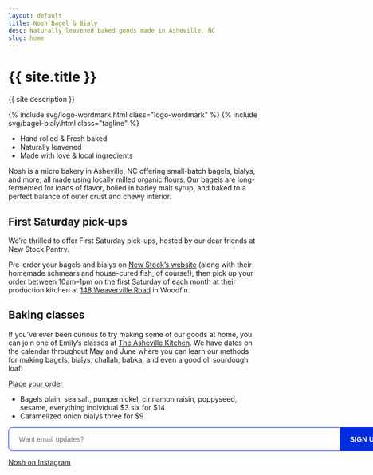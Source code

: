 ```yaml
---
layout: default
title: Nosh Bagel & Bialy
desc: Naturally leavened baked goods made in Asheville, NC
slug: home
---
```


<h1 class="visually-hidden">{{ site.title }}</h1>
<p class="visually-hidden">{{ site.description }}</p>

{% include svg/logo-wordmark.html class="logo-wordmark" %}
{% include svg/bagel-bialy.html class="tagline" %}

<ul class="desc">
	<li class="desc-item">Hand&nbsp;rolled &amp; Fresh&nbsp;baked</li>
	<li class="desc-item">Naturally leavened</li>
	<li class="desc-item">Made with love &amp; local&nbsp;ingredients</li>
</ul>

<section class="body">
	<div class="intro">
		<p>Nosh is a micro bakery in Asheville, NC offering small-batch bagels, bialys, and more, all made using locally milled organic flours. Our bagels are long-fermented for loads of flavor, boiled in barley malt syrup, and baked to a perfect balance of outer crust and chewy interior.</p>
		<h2>First Saturday pick-ups</h2>
		<p>We’re thrilled to offer First Saturday pick-ups, hosted by our dear friends at New Stock Pantry.</p>
		<p>Pre-order your bagels and bialys on <a href="https://new-stock.square.site/" target="_blank">New Stock’s website</a> (along with their homemade schmears and house-cured fish, of course!), then pick up your order between 10am–1pm on the first Saturday of each month at their production kitchen at <a href="https://maps.app.goo.gl/1XyjLnRGmxHhcTeC8" target="_blank">148 Weaverville Road</a> in Woodfin.</p>
		<h2>Baking classes</h2>
		<p>If you’ve ever been curious to try making some of our goods at home, you can join one of Emily’s classes at <a href="https://www.theashevillekitchen.com/emilys-class-page" target="_blank">The Asheville Kitchen</a>. We have dates on the calendar throughout May and June where you can learn our methods for making bagels, bialys, challah, babka, and even a good ol’ sourdough loaf!</p>
	</div>
</section>

<div class="order-button">
	<a href="https://new-stock.square.site/haunt" target="_blank" class="button-link">Place your order</a>
</div>

<ul class="menu">
	<li class="menu-item">
	  <span class="menu-item__name">Bagels</span>	
	  <span class="menu-item__price">
	  	<span>plain, sea salt, pumpernickel, cinnamon raisin, poppyseed, sesame, everything</span>
  		<span>individual $3</span>
  		<span>six for $14</span>
  	</span>	
	</li>
	<li class="menu-item">
	  <span class="menu-item__name">Caramelized onion bialys</span>	
	  <span class="menu-item__price">three for $9</span>	
	</li>
</ul>

<div class="inquiries">
	<form action="https://squareup.com/outreach/HyuVEy/subscribe" method="POST" target="_blank" style="display:flex; gap:0; max-width: 80vw; width:50rem">
		<input type="email" name="email_address" placeholder="Want email updates?" style="height: 48px; padding: 0 20px; background:transparent; color:002ddd; font-size: 14px; border: 1px solid #002ddd; border-top-left-radius: 8px; border-bottom-left-radius: 8px; font-family: Spot, Helvetica, monospace; flex-grow:1"><input type="hidden" name="embed" value="true">
		<button type="submit" style="cursor: pointer; background-color: #002ddd; color: white; height: 48px; border: 0; border-top-right-radius: 8px; border-bottom-right-radius: 8px; font-size: 14px; padding: 0 20px; font-family: Spot, Helvetica, monospace; text-transform:uppercase; font-weight: 600; flex-shrink:0">Sign up!</button>
	</form>
	<div class="instagram-container"><a href="https://instagram.com/nosh_avl" class="">Nosh on Instagram</a></div>
</div>



<!-- {% include svg/logo-icon.html class="logo-icon" %} -->
